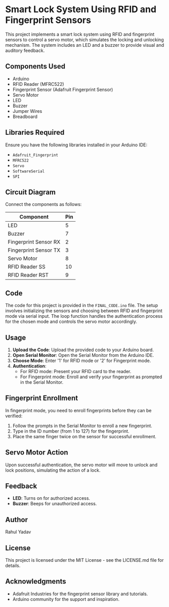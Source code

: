# Smart Lock System Using RFID and Fingerprint Sensors

This project implements a smart lock system using RFID and fingerprint sensors to control a servo motor, which simulates the locking and unlocking mechanism. The system includes an LED and a buzzer to provide visual and auditory feedback.

## Components Used

- Arduino
- RFID Reader (MFRC522)
- Fingerprint Sensor (Adafruit Fingerprint Sensor)
- Servo Motor
- LED
- Buzzer
- Jumper Wires
- Breadboard

## Libraries Required

Ensure you have the following libraries installed in your Arduino IDE:
- `Adafruit_Fingerprint`
- `MFRC522`
- `Servo`
- `SoftwareSerial`
- `SPI`

## Circuit Diagram

Connect the components as follows:

| Component | Pin |
|-----------|-----|
| LED | 5 |
| Buzzer | 7 |
| Fingerprint Sensor RX | 2 |
| Fingerprint Sensor TX | 3 |
| Servo Motor | 8 |
| RFID Reader SS | 10 |
| RFID Reader RST | 9 |

## Code

The code for this project is provided in the `FINAL_CODE.ino` file. The setup involves initializing the sensors and choosing between RFID and fingerprint mode via serial input. The loop function handles the authentication process for the chosen mode and controls the servo motor accordingly.

## Usage

1. **Upload the Code**: Upload the provided code to your Arduino board.
2. **Open Serial Monitor**: Open the Serial Monitor from the Arduino IDE.
3. **Choose Mode**: Enter '1' for RFID mode or '2' for Fingerprint mode.
4. **Authentication**:
   - For RFID mode: Present your RFID card to the reader.
   - For Fingerprint mode: Enroll and verify your fingerprint as prompted in the Serial Monitor.

## Fingerprint Enrollment

In fingerprint mode, you need to enroll fingerprints before they can be verified:
1. Follow the prompts in the Serial Monitor to enroll a new fingerprint.
2. Type in the ID number (from 1 to 127) for the fingerprint.
3. Place the same finger twice on the sensor for successful enrollment.

## Servo Motor Action

Upon successful authentication, the servo motor will move to unlock and lock positions, simulating the action of a lock.

## Feedback

- **LED**: Turns on for authorized access.
- **Buzzer**: Beeps for unauthorized access.

## Author

Rahul Yadav

## License

This project is licensed under the MIT License - see the LICENSE.md file for details.

## Acknowledgments

- Adafruit Industries for the fingerprint sensor library and tutorials.
- Arduino community for the support and inspiration.

